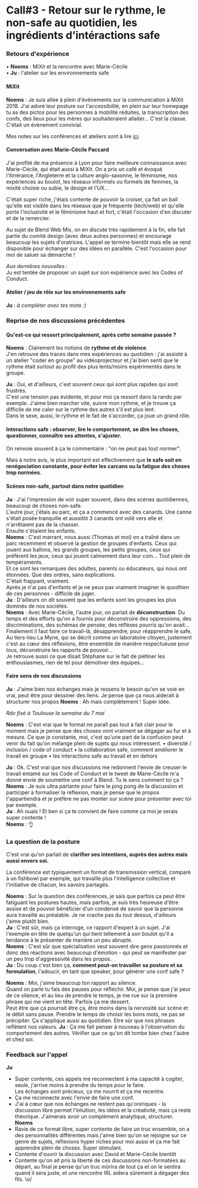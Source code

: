 # Call#3 - Retour sur le rythme, le non-safe au quotidien, les ingrédients d’intéractions safe

### Retours d'expérience
  • **Noems** : MiXit et la rencontre avec Marie-Cécile  
  • **Ju** : l'atelier sur les environnements safe
  
#### MiXit

**Noems** : Je suis allée à plein d'évènements sur la communication à MiXit 2018.
J'ai adoré leur posture sur l'accessibilité, en plein sur leur homepage tu as des pictos pour les personnes à mobilité réduites, la transcription des confs, des lieux pour les mères qui souhaiteraient allaiter... C'est la classe.  
C'était un évènement convivial.
  
Mes notes sur les conférences et ateliers sont à lire [ici](https://github.com/Julia-barbelane/des-conf-entre-meufs/blob/master/retour-d-experience-mixit-2018.md).

#### Conversation avec Marie-Cécile Paccard

J'ai profité de ma présence à Lyon pour faire meilleure connaissance avec Marie-Cécile, qui était aussi à MiXit. On a pris un café et évoqué l'itinérance, l'Angleterre et la culture anglo-saxonne, le féminisme, nos expériences au boulot, les réseaux informels ou formels de femmes, la mixité choisie ou subie, le design et l'UX... 

C'était super riche, j'étais contente de pouvoir la croiser, ça fait un bail qu'elle est visible dans les réseaux que je fréquente (tech/web) et qu'elle porte l'inclusivité et le féminisme haut et fort, c'était l'occasion d'en discuter et de la remercier.

Au sujet de Blend Web Mix, on en discute très rapidement à la fin, elle fait partie du comité design (avec deux autres personnes) et encourage beaucoup les sujets d'oratrices. L'appel se termine bientôt mais elle se rend disponible pour échanger sur des idées en parallèle. C'est l'occasion pour moi de saluer sa démarche !

_Aux dernières nouvelles_ :  
Ju est tentée de proposer un sujet sur son expérience avec les Codes of Conduct.
  
#### Atelier / jeu de rôle sur les environnements safe

**Ju** : _à compléter avec tes mots :)_

### Reprise de nos discussions précédentes

#### Qu'est-ce qui ressort principalement, après cette semaine passée ?

**Noems** : Clairement les notions de **rythme et de violence**.  
J'en retrouve des traces dans mes expériences au quotidien : j'ai assisté à un atelier "coder en groupe" au vidéoprojecteur et j'ai bien senti que le rythme était surtout au profit des plus lents/moins expérimentés dans le groupe.

**Ju** : Oui, et d'ailleurs, c'est souvent ceux qui sont plus rapides qui sont frustrés.  
C'est une tension pas évidente, et pour moi ça ressort dans la rando par exemple. J'aime bien marcher vite, suivre mon rythme, et je trouve ça difficile de me caler sur le rythme des autres s'il est plus lent.  
Dans le sexe, aussi, le rythme et le fait de s'accorder, ça joue un grand rôle.

#### Interactions safe : observer, lire le comportement, se dire les choses, questionner, connaître ses attentes, s'ajuster.

On renvoie souvent à ça le commentaire : "on ne peut pas tout normer".

Mais à notre avis, le plus important est effectivement que **le safe soit en renégociation constante, pour éviter les carcans ou la fatigue des choses trop normées**.

#### Scènes non-safe, partout dans notre quotidien  
**Ju** : J'ai l'impression de voir super souvent, dans des scènes quotidiennes, beaucoup de choses non-safe.  
L'autre jour, j'étais au parc, et ça a commencé avec des canards. Une canne s'était posée tranquille et aussitôt 3 canards ont volé vers elle et n'arrêtaient pas de la chasser.  
Ensuite c'étaient les enfants.  
**Noems** : C'est marrant, nous aussi (Thomas et moi) on a traîné dans un parc récemment et observé la gestion de groupes d'enfants. Ceux qui jouent aux ballons, les grands groupes, les petits groupes, ceux qui préfèrent les jeux, ceux qui jouent calmement dans leur coin... Tout plein de tempéraments.  
Et ce sont les remarques des adultes, parents ou éducateurs, qui nous ont étonnées. Que des ordres, sans explications.  
C'était frappant, vraiment.  
Après je n'ai pas d'enfants et je ne peux pas vraiment imaginer le quoditien de ces personnes - difficile de juger.  
**Ju** : D'ailleurs on dit souvent que les enfants sont les groupes les plus dominés de nos sociétés.  
**Noems** : Avec Marie-Cécile, l'autre jour, on parlait de **déconstruction**. Du temps et des efforts qu'on a fournis pour déconstruire des oppressions, des discriminations, des schémas de pensée, des réflèxes pourris qu'on avait...  
Finalement il faut faire ce travail-là, désapprendre, pour réapprendre le safe.  
Au tiers-lieu La Myne, qui se décrit comme un laboratoire citoyen, justement c'est au cœur des réflexions, être ensemble de manière respectueuse pour tous, déconstruire les rapports de pouvoir...  
Je retrouve aussi ce que disait Stéphane sur le fait de piétiner les enthousiasmes, rien de tel pour démotiver des équipes...  

#### Faire sens de nos discussions
**Ju** : J'aime bien nos échanges mais je ressens le besoin qu'on se voie en vrai, peut être pour dessiner des liens. Je pense que ça nous aiderait à structurer nos propos
**Noems** : Ah mais complètement ! Super idée. 

_Rdv fixé à Toulouse la semaine du 7 mai_

**Noems** : C'est vrai que le format ne paraît pas tout à fait clair pour le moment mais je pense que des choses vont vraiment se dégager au fur et à mesure. Ce que je constante, moi, c'est qu'une part de la confusion peut venir du fait qu'on mélange plein de sujets qui nous intéressent.
• diversité / inclusion / code of conduct
• la collaboration safe, comment améliorer le travail en groupe
• les interactions safe au travail et en dehors

**Ju** : Ok. C'est vrai que nos discussions me redonnent l'envie de creuser le travail entamé sur les Code of Conduct et le tweet de Marie-Cécile m'a donné envie de soumettre une conf à Blend. Tu le sens comment toi ça ?  
**Noems** : Je suis ultra partante pour faire le ping pong de la discussion et participer à formaliser la réflexion, mais je pense que le propos t'appartiendra et je préfère ne pas monter sur scène pour présenter avec toi par exemple.  
**Ju** : Ah ouais ! Et ben si ça te convient de faire comme ça moi je serais super contente !  
**Noems** : 👌

### La question de la posture

C'est vrai qu'on parlait de **clarifier ses intentions, auprès des autres mais aussi envers soi.**

La conférence est typiquement un format de transmission vertical, comparé à un fishbowl par exemple, qui travaille plus l'intelligence collective et l'initiative de chacun, les savoirs partagés.

**Noems** : Sur la question des conférences, je sais que parfois ça peut être fatiguant les postures hautes, mais parfois, je suis très heureuse d'être assise et de pouvoir bénéficier d'un condensé de savoir que la personne aura travaillé au préalable. Je ne crache pas du tout dessus, d'ailleurs j'aime plutôt bien.  
**Ju** : C'est sûr, mais ça interroge, ce rapport d'expert à un sujet. J'ai l'exemple en tête de quelqu'un qui tient tellement à son boulot qu'il a tendance à le présenter de manière un peu abrupte.  
**Noems** : C'est sûr que spécialisation veut souvent dire gens passionnés et donc des réactions avec beaucoup d'émotion - qui peut se manifester par un peu trop d'aggressivité dans les propos.  
**Ju** : Du coup c'est bien ça, **comment peut-on travailler sa posture et sa formulation**, l'adoucir, en tant que speaker, pour générer une conf safe ?  

**Noems** : Moi, j'aime beaucoup ton rapport au silence.  
Quand on parle tu fais des pauses pour réfléchir. Moi, je pense que j'ai peur de ce silence, et au lieu de prendre le temps, je me rue sur la première phrase qui me vient en tête. Parfois ça me dessert.  
Peut être que ça pourrait être ça, être moins dans la nervosité sur scène et le débit sans pause. Prendre le temps de choisir les bons mots, ne pas se précipiter. Ça s'applique aussi au quotidien. Etre sûr que nos phrases reflètent nos valeurs.
**Ju** : Ça me fait penser à nouveau à l'observation du comportement des autres. Vérifier que ce qu'on dit tombe bien chez l'autre et chez soi.  

### Feedback sur l'appel
**Ju**
- Super contente, ces appels me reconnectent à ma capacité à cogiter, seule, j'arrive moins à prendre du temps pour le faire.  
Les échanges sont précieux, ça me nourrit et ça me recentre.
- Ça me reconnecte avec l'envie de faire une conf.  
- J'ai à cœur que nos échanges ne restent pas qu'oniriques - la discussion libre permet l'intuition, les idées et la créativité, mais ça reste théorique. J'aimerais avoir un complément analytique, structurer.
**Noems**
- Ravie de ce format libre, super contente de faire un truc ensemble, on a des personnalités différentes mais j'aime bien qu'on se rejoigne sur ce genre de sujets, réflexions hyper riches pour moi aussi et ça me fait apprendre plein de choses. Super stimulant.
- Contente d'ouvrir la discussion avec David et Marie-Cécile bientôt
- Contente qu'on ait pris la liberté de ces discussions non-formatées au départ, au final je pense qu'un truc mûrira de tout ça et on le sentira quand il sera juste, et une rencontre IRL aidera sûrement à dégager des fils.
\o/
